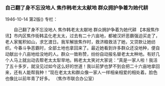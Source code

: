 ### 自己翻了身不忘没地人  焦作韩老太太献地  群众拥护争着为她代耕

1946-10-14
第2版()
专栏：

　　自己翻了身不忘没地人
    焦作韩老太太献地
    群众拥护争着为她代耕
    【本报焦作讯】市内区焦作街韩孟化老太太，过去有二十六亩地，都被汉奸恶霸强迫买走了，老人家冤积如山，求乞渡日。我军解放焦作时，救济粮救活了她，又贷款让她纺织。今春斗争恶霸时，全部土地也拿回来了。最近她看到许多群众还没地种，便自动献出十八亩地给没地的人。群众一致称赞，纷纷自动报名替老太太种地。有好几个人马上就出动去帮老太太犁旱地。韩老太太笑对大家说：“真是一家人啦！我活了五十多岁，就没见过如今这么好的世道！我以前梦也梦不到会把二十六亩地拿回来，还有人能帮我种！”现在老太太和群众像一家人一样相亲相爱的相处着。脸色也像比以前年青了好多。
    （焦作市联合办公室）
